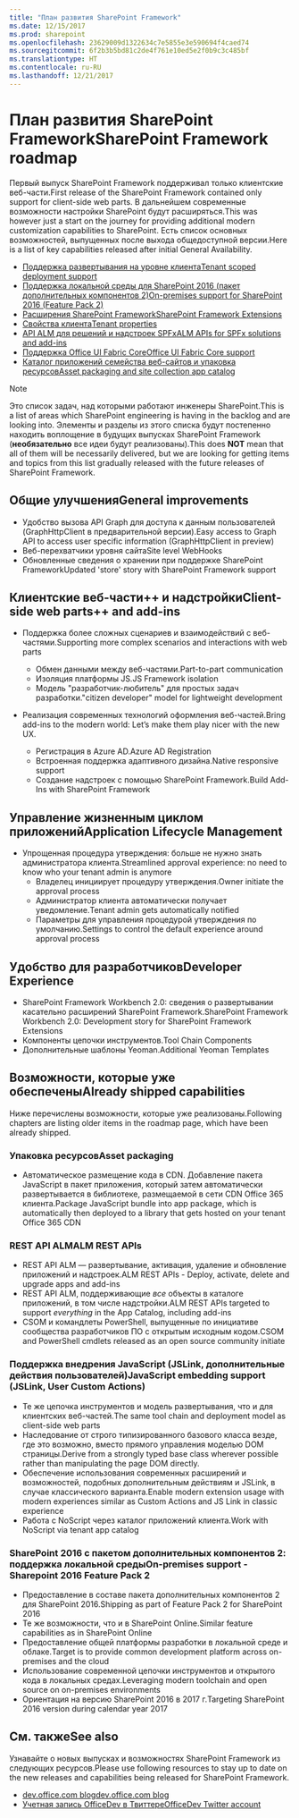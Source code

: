 ```yaml
---
title: "План развития SharePoint Framework"
ms.date: 12/15/2017
ms.prod: sharepoint
ms.openlocfilehash: 23629009d1322634c7e5855e3e590694f4caed74
ms.sourcegitcommit: 6f2b3b5bd81c2de4f761e10ed5e2f0b9c3c485bf
ms.translationtype: HT
ms.contentlocale: ru-RU
ms.lasthandoff: 12/21/2017
---
```

# <a name="sharepoint-framework-roadmap"></a><span data-ttu-id="a9690-102">План развития SharePoint Framework</span><span class="sxs-lookup"><span data-stu-id="a9690-102">SharePoint Framework roadmap</span></span>

<span data-ttu-id="a9690-103">Первый выпуск SharePoint Framework поддерживал только клиентские веб-части.</span><span class="sxs-lookup"><span data-stu-id="a9690-103">First release of the SharePoint Framework contained only support for client-side web parts.</span></span> <span data-ttu-id="a9690-104">В дальнейшем современные возможности настройки SharePoint будут расширяться.</span><span class="sxs-lookup"><span data-stu-id="a9690-104">This was however just a start on the journey for providing additional modern customization capabilities to SharePoint.</span></span> <span data-ttu-id="a9690-105">Есть список основных возможностей, выпущенных после выхода общедоступной версии.</span><span class="sxs-lookup"><span data-stu-id="a9690-105">Here is a list of key capabilities released after initial General Availability.</span></span>

- [<span data-ttu-id="a9690-106">Поддержка развертывания на уровне клиента</span><span class="sxs-lookup"><span data-stu-id="a9690-106">Tenant scoped deployment support</span></span>](./tenant-scoped-deployment.md)
- [<span data-ttu-id="a9690-107">Поддержка локальной среды для SharePoint 2016 (пакет дополнительных компонентов 2)</span><span class="sxs-lookup"><span data-stu-id="a9690-107">On-premises support for SharePoint 2016 (Feature Pack 2)</span></span>](./sharepoint-2016-support.md)
- [<span data-ttu-id="a9690-108">Расширения SharePoint Framework</span><span class="sxs-lookup"><span data-stu-id="a9690-108">SharePoint Framework Extensions</span></span>](./extensions/overview-extensions.md)
- [<span data-ttu-id="a9690-109">Свойства клиента</span><span class="sxs-lookup"><span data-stu-id="a9690-109">Tenant properties</span></span>](./tenant-properties.md)
- [<span data-ttu-id="a9690-110">API ALM для решений и надстроек SPFx</span><span class="sxs-lookup"><span data-stu-id="a9690-110">ALM APIs for SPFx solutions and add-ins</span></span>](../apis/alm-api-for-spfx-add-ins.md)
- <span data-ttu-id="a9690-111">[Поддержка Office UI Fabric Core](((https://dev.office.com/blogs)/improved-support-for-office-ui-fabric-core))</span><span class="sxs-lookup"><span data-stu-id="a9690-111">[Office UI Fabric Core support](((https://dev.office.com/blogs)/improved-support-for-office-ui-fabric-core))</span></span>
- [<span data-ttu-id="a9690-112">Каталог приложений семейства веб-сайтов и упаковка ресурсов</span><span class="sxs-lookup"><span data-stu-id="a9690-112">Asset packaging and site collection app catalog</span></span>](../general-development/site-collection-app-catalog.md)


> [!NOTE]
> <span data-ttu-id="a9690-113">Это список задач, над которыми работают инженеры SharePoint.</span><span class="sxs-lookup"><span data-stu-id="a9690-113">This is a list of areas which SharePoint engineering is having in the backlog and are looking into.</span></span> <span data-ttu-id="a9690-114">Элементы и разделы из этого списка будут постепенно находить воплощение в будущих выпусках SharePoint Framework (**необязательно** все идеи будут реализованы).</span><span class="sxs-lookup"><span data-stu-id="a9690-114">This does **NOT** mean that all of them will be necessarily delivered, but we are looking for getting items and topics from this list gradually released with the future releases of SharePoint Framework.</span></span>

## <a name="general-improvements"></a><span data-ttu-id="a9690-115">Общие улучшения</span><span class="sxs-lookup"><span data-stu-id="a9690-115">General improvements</span></span>

- <span data-ttu-id="a9690-116">Удобство вызова API Graph для доступа к данным пользователей (GraphHttpClient в предварительной версии).</span><span class="sxs-lookup"><span data-stu-id="a9690-116">Easy access to Graph API to access user specific information (GraphHttpClient in preview)</span></span>
- <span data-ttu-id="a9690-117">Веб-перехватчики уровня сайта</span><span class="sxs-lookup"><span data-stu-id="a9690-117">Site level WebHooks</span></span>
- <span data-ttu-id="a9690-118">Обновленные сведения о хранении при поддержке SharePoint Framework</span><span class="sxs-lookup"><span data-stu-id="a9690-118">Updated 'store' story with SharePoint Framework support</span></span>

## <a name="client-side-web-parts-and-add-ins"></a><span data-ttu-id="a9690-119">Клиентские веб-части++ и надстройки</span><span class="sxs-lookup"><span data-stu-id="a9690-119">Client-side web parts++ and add-ins</span></span>

- <span data-ttu-id="a9690-120">Поддержка более сложных сценариев и взаимодействий с веб-частями.</span><span class="sxs-lookup"><span data-stu-id="a9690-120">Supporting more complex scenarios and interactions with web parts</span></span>
    - <span data-ttu-id="a9690-121">Обмен данными между веб-частями.</span><span class="sxs-lookup"><span data-stu-id="a9690-121">Part-to-part communication</span></span>
    - <span data-ttu-id="a9690-122">Изоляция платформы JS.</span><span class="sxs-lookup"><span data-stu-id="a9690-122">JS Framework isolation</span></span>
    - <span data-ttu-id="a9690-123">Модель "разработчик-любитель" для простых задач разработки.</span><span class="sxs-lookup"><span data-stu-id="a9690-123">"citizen developer" model for lightweight development</span></span>

- <span data-ttu-id="a9690-124">Реализация современных технологий оформления веб-частей.</span><span class="sxs-lookup"><span data-stu-id="a9690-124">Bring add-ins to the modern world: Let’s make them play nicer with the new UX.</span></span> 
    - <span data-ttu-id="a9690-125">Регистрация в Azure AD.</span><span class="sxs-lookup"><span data-stu-id="a9690-125">Azure AD Registration</span></span>
    - <span data-ttu-id="a9690-126">Встроенная поддержка адаптивного дизайна.</span><span class="sxs-lookup"><span data-stu-id="a9690-126">Native responsive support</span></span>
    - <span data-ttu-id="a9690-127">Создание надстроек с помощью SharePoint Framework.</span><span class="sxs-lookup"><span data-stu-id="a9690-127">Build Add-Ins with SharePoint Framework</span></span>


## <a name="application-lifecycle-management"></a><span data-ttu-id="a9690-128">Управление жизненным циклом приложений</span><span class="sxs-lookup"><span data-stu-id="a9690-128">Application Lifecycle Management</span></span>

- <span data-ttu-id="a9690-129">Упрощенная процедура утверждения: больше не нужно знать администратора клиента.</span><span class="sxs-lookup"><span data-stu-id="a9690-129">Streamlined approval experience: no need to know who your tenant admin is anymore</span></span>
    - <span data-ttu-id="a9690-130">Владелец инициирует процедуру утверждения.</span><span class="sxs-lookup"><span data-stu-id="a9690-130">Owner initiate the approval process</span></span>
    - <span data-ttu-id="a9690-131">Администратор клиента автоматически получает уведомление.</span><span class="sxs-lookup"><span data-stu-id="a9690-131">Tenant admin gets automatically notified</span></span> 
    - <span data-ttu-id="a9690-132">Параметры для управления процедурой утверждения по умолчанию.</span><span class="sxs-lookup"><span data-stu-id="a9690-132">Settings to control the default experience around approval process</span></span>


## <a name="developer-experience"></a><span data-ttu-id="a9690-133">Удобство для разработчиков</span><span class="sxs-lookup"><span data-stu-id="a9690-133">Developer Experience</span></span>
- <span data-ttu-id="a9690-134">SharePoint Framework Workbench 2.0: сведения о развертывании касательно расширений SharePoint Framework.</span><span class="sxs-lookup"><span data-stu-id="a9690-134">SharePoint Framework Workbench 2.0: Development story for SharePoint Framework Extensions</span></span>
- <span data-ttu-id="a9690-135">Компоненты цепочки инструментов.</span><span class="sxs-lookup"><span data-stu-id="a9690-135">Tool Chain Components</span></span>
- <span data-ttu-id="a9690-136">Дополнительные шаблоны Yeoman.</span><span class="sxs-lookup"><span data-stu-id="a9690-136">Additional Yeoman Templates</span></span>

## <a name="already-shipped-capabilities"></a><span data-ttu-id="a9690-137">Возможности, которые уже обеспечены</span><span class="sxs-lookup"><span data-stu-id="a9690-137">Already shipped capabilities</span></span>

<span data-ttu-id="a9690-138">Ниже перечислены возможности, которые уже реализованы.</span><span class="sxs-lookup"><span data-stu-id="a9690-138">Following chapters are listing older items in the roadmap page, which have been already shipped.</span></span>

### <a name="asset-packaging"></a><span data-ttu-id="a9690-139">Упаковка ресурсов</span><span class="sxs-lookup"><span data-stu-id="a9690-139">Asset packaging</span></span>

- <span data-ttu-id="a9690-140">Автоматическое размещение кода в CDN. Добавление пакета JavaScript в пакет приложения, который затем автоматически развертывается в библиотеке, размещаемой в сети CDN Office 365 клиента.</span><span class="sxs-lookup"><span data-stu-id="a9690-140">Package JavaScript bundle into app package, which is automatically then deployed to a library that gets hosted on your tenant Office 365 CDN</span></span>

### <a name="alm-rest-apis"></a><span data-ttu-id="a9690-141">REST API ALM</span><span class="sxs-lookup"><span data-stu-id="a9690-141">ALM REST APIs</span></span>

- <span data-ttu-id="a9690-142">REST API ALM — развертывание, активация, удаление и обновление приложений и надстроек.</span><span class="sxs-lookup"><span data-stu-id="a9690-142">ALM REST APIs - Deploy, activate, delete and upgrade apps and add-ins</span></span>
- <span data-ttu-id="a9690-143">REST API ALM, поддерживающие *все* объекты в каталоге приложений, в том числе надстройки.</span><span class="sxs-lookup"><span data-stu-id="a9690-143">ALM REST APIs targeted to support *everything* in the App Catalog, including add-ins</span></span>
- <span data-ttu-id="a9690-144">CSOM и командлеты PowerShell, выпущенные по инициативе сообщества разработчиков ПО с открытым исходным кодом.</span><span class="sxs-lookup"><span data-stu-id="a9690-144">CSOM and PowerShell cmdlets released as an open source community initiate</span></span>

### <a name="javascript-embedding-support-jslink-user-custom-actions"></a><span data-ttu-id="a9690-145">Поддержка внедрения JavaScript (JSLink, дополнительные действия пользователей)</span><span class="sxs-lookup"><span data-stu-id="a9690-145">JavaScript embedding support (JSLink, User Custom Actions)</span></span> 

- <span data-ttu-id="a9690-146">Те же цепочка инструментов и модель развертывания, что и для клиентских веб-частей.</span><span class="sxs-lookup"><span data-stu-id="a9690-146">The same tool chain and deployment model as client-side web parts</span></span>
- <span data-ttu-id="a9690-147">Наследование от строго типизированного базового класса везде, где это возможно, вместо прямого управления моделью DOM страницы.</span><span class="sxs-lookup"><span data-stu-id="a9690-147">Derive from a strongly typed base class wherever possible rather than manipulating the page DOM directly.</span></span>
- <span data-ttu-id="a9690-148">Обеспечение использования современных расширений и возможностей, подобных дополнительным действиям и JSLink, в случае классического варианта.</span><span class="sxs-lookup"><span data-stu-id="a9690-148">Enable modern extension usage with modern experiences similar as Custom Actions and JS Link in classic experience</span></span>
- <span data-ttu-id="a9690-149">Работа с NoScript через каталог приложений клиента.</span><span class="sxs-lookup"><span data-stu-id="a9690-149">Work with NoScript via tenant app catalog</span></span>

### <a name="on-premises-support---sharepoint-2016-feature-pack-2"></a><span data-ttu-id="a9690-150">SharePoint 2016 с пакетом дополнительных компонентов 2: поддержка локальной среды</span><span class="sxs-lookup"><span data-stu-id="a9690-150">On-premises support - Sharepoint 2016 Feature Pack 2</span></span>

- <span data-ttu-id="a9690-151">Предоставление в составе пакета дополнительных компонентов 2 для SharePoint 2016.</span><span class="sxs-lookup"><span data-stu-id="a9690-151">Shipping as part of Feature Pack 2 for SharePoint 2016</span></span>
- <span data-ttu-id="a9690-152">Те же возможности, что и в SharePoint Online.</span><span class="sxs-lookup"><span data-stu-id="a9690-152">Similar feature capabilities as in SharePoint Online</span></span>
- <span data-ttu-id="a9690-153">Предоставление общей платформы разработки в локальной среде и облаке.</span><span class="sxs-lookup"><span data-stu-id="a9690-153">Target is to provide common development platform across on-premises and the cloud</span></span>
- <span data-ttu-id="a9690-154">Использование современной цепочки инструментов и открытого кода в локальных средах.</span><span class="sxs-lookup"><span data-stu-id="a9690-154">Leveraging modern toolchain and open source on on-premises environments</span></span>
- <span data-ttu-id="a9690-155">Ориентация на версию SharePoint 2016 в 2017 г.</span><span class="sxs-lookup"><span data-stu-id="a9690-155">Targeting SharePoint 2016 version during calendar year 2017</span></span>


## <a name="see-also"></a><span data-ttu-id="a9690-156">См. также</span><span class="sxs-lookup"><span data-stu-id="a9690-156">See also</span></span>
<span data-ttu-id="a9690-157">Узнавайте о новых выпусках и возможностях SharePoint Framework из следующих ресурсов.</span><span class="sxs-lookup"><span data-stu-id="a9690-157">Please use following resources to stay up to date on the new releases and capabilities being released for SharePoint Framework.</span></span>

* <span data-ttu-id="a9690-158">[dev.office.com blog](https://dev.office.com/blogs)</span><span class="sxs-lookup"><span data-stu-id="a9690-158">[dev.office.com blog](https://dev.office.com/blogs)</span></span>
* <span data-ttu-id="a9690-159">[Учетная запись OfficeDev в Твиттере](https://twitter.com/officedev)</span><span class="sxs-lookup"><span data-stu-id="a9690-159">[OfficeDev Twitter account](https://twitter.com/officedev)</span></span>
